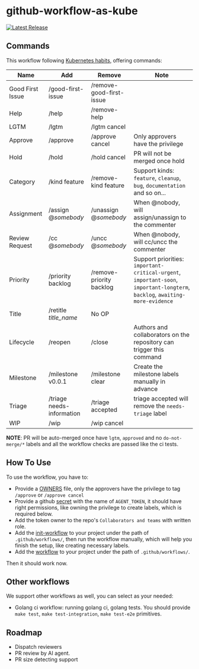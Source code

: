 # github-workflow-as-kube

 [![Latest Release](https://img.shields.io/github/v/release/kerthcet/github-workflow-as-kube?include_prereleases)](https://github.com/kerthcet/github-workflow-as-kube/releases/latest)

## Commands

This workflow following [Kubernetes habits](https://prow.k8s.io/command-help?repo=kubernetes%2Fkubernetes), offering commands:

| Name | Add | Remove | Note |
| ---- | ----- | ----- | -----|
| Good First Issue | /good-first-issue | /remove-good-first-issue | |
| Help | /help | /remove-help | |
| LGTM | /lgtm | /lgtm cancel | |
| Approve | /approve | /approve cancel | Only approvers have the privilege |
| Hold | /hold | /hold cancel | PR will not be merged once hold |
| Category | /kind feature | /remove-kind feature | Support kinds: `feature`, `cleanup`, `bug`, `documentation` and so on... |
| Assignment | /assign @_somebody_ | /unassign @_somebody_ | When @nobody, will assign/unassign to the commenter |
| Review Request | /cc @_somebody_ | /uncc @_somebody_ | When @nobody, will cc/uncc the commenter |
| Priority | /priority backlog | /remove-priority backlog | Support priorities: `important-critical-urgent`, `important-soon`, `important-longterm`, `backlog`, `awaiting-more-evidence` |
| Title | /retitle _title_name_ | No OP | |
| Lifecycle | /reopen | /close | Authors and collaborators on the repository can trigger this command |
| Milestone | /milestone v0.0.1 | /milestone clear | Create the milestone labels manually in advance |
| Triage | /triage needs-information | /triage accepted | triage accepted will remove the `needs-triage` label |
| WIP | /wip | /wip cancel | |

**NOTE**: PR will be auto-merged once have `lgtm`, `approved` and no `do-not-merge/*` labels and all the workflow checks are passed like the ci tests.

## How To Use

To use the workflow, you have to:

- Provide a [OWNERS](./OWNERS) file, only the approvers have the privilege to tag `/approve` or `/approve cancel`
- Provide a github [secret](https://docs.github.com/en/actions/security-guides/using-secrets-in-github-actions) with the name of `AGENT_TOKEN`, it should have right permissions, like owning the privilege to create labels, which is required below.
- Add the token owner to the repo's `Collaborators and teams` with written role.
- Add the [init-workflow](./examples/kube-workflow-init.yaml) to your project under the path of `.github/workflows/`, then run the workflow manually, which will help you finish the setup, like creating necessary labels.
- Add the [workflow](./examples/kube-workflow.yaml) to your project under the path of `.github/workflows/`.

Then it should work now.

## Other workflows

We support other workflows as well, you can select as your needed:

- Golang ci workflow: running golang ci, golang tests. You should provide `make test`, `make test-integration`, `make test-e2e` primitives.

## Roadmap

- Dispatch reviewers
- PR review by AI agent.
- PR size detecting support
